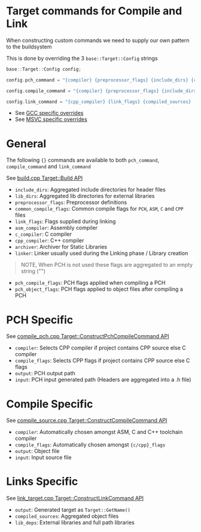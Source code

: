 # Target commands for Compile and Link

When constructing custom commands we need to supply our own pattern to the buildsystem

This is done by overriding the 3 `base::Target::Config` strings

```cpp
base::Target::Config config;

config.pch_command = "{compiler} {preprocessor_flags} {include_dirs} {common_compile_flags} {pch_compile_flags} {compile_flags} -o {output} -c {input}";

config.compile_command = "{compiler} {preprocessor_flags} {include_dirs} {common_compile_flags} {pch_object_flags} {compile_flags} -o {output} -c {input}";

config.link_command = "{cpp_compiler} {link_flags} {compiled_sources} -o {output} {lib_dirs} {lib_deps}";
```

- See [GCC specific overrides](../../buildcc/targets/include/targets/target_gcc.h)
- See [MSVC specific overrides](../../buildcc/targets/include/targets/target_msvc.h)

# General

The following `{}` commands are available to both `pch_command`, `compile_command` and `link_command`

See [build.cpp Target::Build API](../../buildcc/lib/target/src/target/build.cpp)

- `include_dirs`: Aggregated include directories for header files
- `lib_dirs`: Aggregated lib directories for external libraries
- `preprocessor_flags`: Preprocessor definitions
- `common_compile_flags`: Common compile flags for `PCH`, `ASM`, `C` and `CPP` files
- `link_flags`: Flags supplied during linking
- `asm_compiler`: Assembly compiler
- `c_compiler`: C compiler
- `cpp_compiler`: C++ compiler
- `archiver`: Archiver for Static Libraries
- `linker`: Linker usually used during the Linking phase / Library creation

> NOTE, When PCH is not used these flags are aggregated to an empty string ("")

- `pch_compile_flags`: PCH flags applied when compiling a PCH
- `pch_object_flags`: PCH flags applied to object files after compiling a PCH

# PCH Specific

See [compile_pch.cpp Target::ConstructPchCompileCommand API](../../buildcc/lib/target/src/target/compile_pch.cpp)

- `compiler`: Selects CPP compiler if project contains CPP source else C compiler
- `compile_flags`: Selects CPP flags if project contains CPP source else C flags
- `output`: PCH output path
- `input`: PCH input generated path (Headers are aggregated into a .h file)

# Compile Specific

See [compile_source.cpp Target::ConstructCompileCommand API](../../buildcc/lib/target/src/target/compile_source.cpp)

- `compiler`: Automatically chosen amongst ASM, C and C++ toolchain compiler
- `compile_flags`: Automatically chosen amongst `{c/cpp}_flags`
- `output`: Object file
- `input`: Input source file

# Links Specific

See [link_target.cpp Target::ConstructLinkCommand API](../../buildcc/lib/target/src/target/link_target.cpp)

- `output`: Generated target as `Target::GetName()`
- `compiled_sources`: Aggregated object files
- `lib_deps`: External libraries and full path libraries
